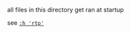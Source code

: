 all files in this directory get ran at startup

see [`:h 'rtp'`](https://neovim.io/doc/user/options.html#'rtp')
